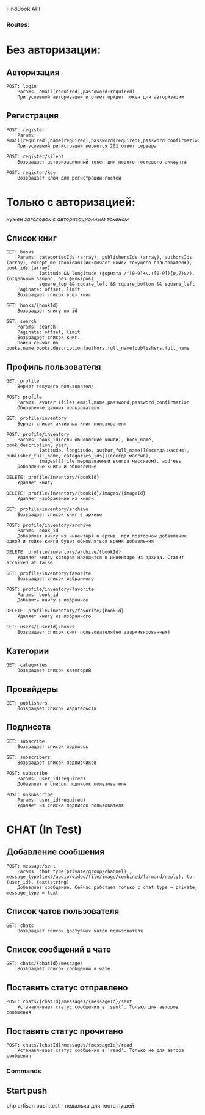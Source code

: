 <p>FindBook API</p>

### Routes:

# Без авторизации:
  
## Авторизация
    POST: login
        Params: email(required),passoword(required)
        При успешной авторизации в ответ придет токен для авторизации
        
## Регистрация
    POST: register
        Params: email(required),name(required),password(required),password_confirmation(required)
        При успешной регистрации вернется 201 ответ сервера
    
    POST: register/silent
        Возвращает авторизационный токен для нового гостевого аккаунта
        
    POST: register/key
        Возвращает ключ для регистрации гостей

# Только с авторизацией:
  *нужен заголовок с авторизационным токеном*
## Список книг
    GET: books
        Params: categoriesIds (array), publishersIds (array), authorsIds (array), except_me (boolean)(исключает книги текущего пользователя), book_ids (array)
                latitude && longitude (формата /^[0-9]+\.([0-9]){0,7}$/), (отдельный запрос, без фильтров)
                square_top && square_left && square_bottom && square_left
        Paginate: offset, limit 
        Возвращает список всех книг  
    
    GET: books/{bookId}
        Возвращает книгу по id
        
    GET: search
        Params: search
        Paginate: offset, limit 
        Возвращает список книг. 
        Поиск сейчас по books.name|books.description|authors.full_name|publishers.full_name
            
## Профиль пользователя
    GET: profile
        Вернет текущего пользователя

    POST: profile
        Params: avatar (file),email,name,password,password_confirmation
        Обновление данных пользователя

    GET: profile/inventory
        Вернет список активных книг пользователя

    POST: profile/inventory
        Params: book_id(если обновление книги), book_name, book_description, year, 
                latitude, longitude, author_full_name[](всегда массив), publisher_full_name, categories_ids[](всегда массив), 
                images[](file передаваемый всегда массивом), address
        Добавление книги и обновление

    DELETE: profile/inventory/{bookId}
        Удаляет книгу
        
    DELETE: profile/inventory/{bookId}/images/{imageId}
        Удаляет изображение из книги
    
    GET: profile/inventory/archive
        Возвращает список книг в архиве

    POST: profile/inventory/archive
        Params: book_id
        Добавляет книгу из инвентаря в архив. при повторном добавление одной и тойже книги будет обновляться время добавления

    DELETE: profile/inventory/archive/{bookId}
        Удаляет книгу которая находится в инвентаре из архива. Ставит archived_at false.

    GET: profile/inventory/favorite
        Возвращает список избранного

    POST: profile/inventory/favorite
        Params: book_id
        Добавить книгу в избранное

    DELETE: profile/inventory/favorite/{bookId}
        Удаляет книгу из избранного
        
    GET: users/{userId}/books
        Возвращает список книг пользователя(не заархивированных)
        
## Категории
    GET: categories
        Возвращает список категорий
        
## Провайдеры
    GET: publishers
        Возвращает список издательств
        
## Подписота
    GET: subscribe
        Возвращает список подписок
        
    GET: subscribers
        Возвращает список подписчиков
        
    POST: subscribe
        Params: user_id(required)
        Добавляет в список подписок пользователя
        
    POST: unsubscribe
        Params: user_id(required)
        Удаляет из списка подписок пользователя
# CHAT (In Test)
## Добавление сообшения
    POST: message/sent
        Params: chat_type(private/group/channel) , message_type(text/audio/video/file/image/combined/forward/reply), to (user_id), text(string)
        Добавляет сообщение. Сейчас работает только с chat_type = private, message_type = text 
## Список чатов пользователя
    GET: chats
        Возвращает список доступных чатов пользователя
        
## Список сообщений в чате
    GET: chats/{chatId}/messages
        Возвращает список сообщений в чате
        
## Поставить статус отправлено
    POST: chats/{chatId}/messages/{messageId}/sent
        Устанавливает статус сообщения в 'sent'. Только для авторов сообщения
        
## Поставить статус прочитано
    POST: chats/{chatId}/messages/{messageId}/read
        Устанавливает статус сообщения в 'read'. Только не для автора сообщения

### Commands
## Start push
  php artisan push:test - педалька для теста пушей
